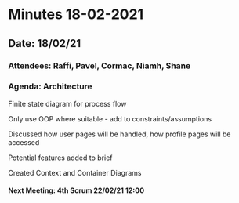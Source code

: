 # Minutes 18-02-2021

## Date: 18/02/21

### Attendees: Raffi, Pavel, Cormac, Niamh, Shane

### Agenda: Architecture

Finite state diagram for process flow

Only use OOP where suitable - add to constraints/assumptions

Discussed how user pages will be handled, how profile pages will be accessed

Potential features added to brief

Created Context and Container Diagrams

#### Next Meeting: 4th Scrum 22/02/21 12:00
